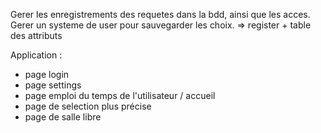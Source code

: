 Gerer les enregistrements des requetes dans la bdd, ainsi que les acces.
Gerer un systeme de user pour sauvegarder les choix. => register + table des attributs



Application :
 - page login
 - page settings
 - page emploi du temps de l'utilisateur / accueil
 - page de selection plus précise
 - page de salle libre

